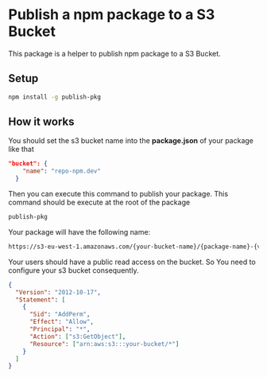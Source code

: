# Publish a npm package to a S3 Bucket

This package is a helper to publish npm package to a S3 Bucket.

## Setup

```bash
npm install -g publish-pkg
```

## How it works

You should set the s3 bucket name into the **package.json** of your package like that

```json
"bucket": {
    "name": "repo-npm.dev"
  }
```

Then you can execute this command to publish your package. This command should be execute at the root of the package

```bash
publish-pkg
```

Your package will have the following name:

```bash
https://s3-eu-west-1.amazonaws.com/{your-bucket-name}/{package-name}-{version}.tgz
```

Your users should have a public read access on the bucket. So You need to configure your s3 bucket consequently.

```json
{
  "Version": "2012-10-17",
  "Statement": [
    {
      "Sid": "AddPerm",
      "Effect": "Allow",
      "Principal": "*",
      "Action": ["s3:GetObject"],
      "Resource": ["arn:aws:s3:::your-bucket/*"]
    }
  ]
}
```
